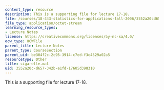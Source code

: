 ```yaml
---
content_type: resource
description: This is a supporting file for lecture 17-18.
file: /courses/18-443-statistics-for-applications-fall-2006/3552a20cd657342be1fd17605d398310_cigarette.mat
file_type: application/octet-stream
learning_resource_types:
- Lecture Notes
license: https://creativecommons.org/licenses/by-nc-sa/4.0/
ocw_type: OCWFile
parent_title: Lecture Notes
parent_type: CourseSection
parent_uid: be304f2c-2c95-3914-c7ed-f3c4529a02a5
resourcetype: Other
title: cigarette.mat
uid: 3552a20c-d657-342b-e1fd-17605d398310
---
```

This is a supporting file for lecture 17-18.